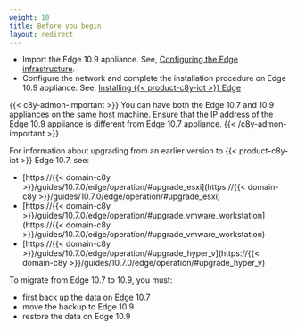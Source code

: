 ```yaml
---
weight: 10
title: Before you begin
layout: redirect
---
```

- Import the Edge 10.9 appliance. See, [Configuring the Edge infrastructure](/edge/setting-up-edge/).
- Configure the network and complete the installation procedure on Edge 10.9 appliance. See, [Installing {{< product-c8y-iot >}} Edge](/edge/installation/)

{{< c8y-admon-important >}}
You can have both the Edge 10.7 and 10.9 appliances on the same host machine. Ensure that the IP address of the Edge 10.9 appliance is different from Edge 10.7 appliance.
{{< /c8y-admon-important >}}

For information about upgrading from an earlier version to {{< product-c8y-iot >}} Edge 10.7, see:

- [https://{{< domain-c8y >}}/guides/10.7.0/edge/operation/#upgrade_esxi](https://{{< domain-c8y >}}/guides/10.7.0/edge/operation/#upgrade_esxi)
- [https://{{< domain-c8y >}}/guides/10.7.0/edge/operation/#upgrade_vmware_workstation](https://{{< domain-c8y >}}/guides/10.7.0/edge/operation/#upgrade_vmware_workstation)
- [https://{{< domain-c8y >}}/guides/10.7.0/edge/operation/#upgrade_hyper_v](https://{{< domain-c8y >}}/guides/10.7.0/edge/operation/#upgrade_hyper_v)

To migrate from Edge 10.7 to 10.9, you must:
- first back up the data on Edge 10.7
- move the backup to Edge 10.9
- restore the data on Edge 10.9
